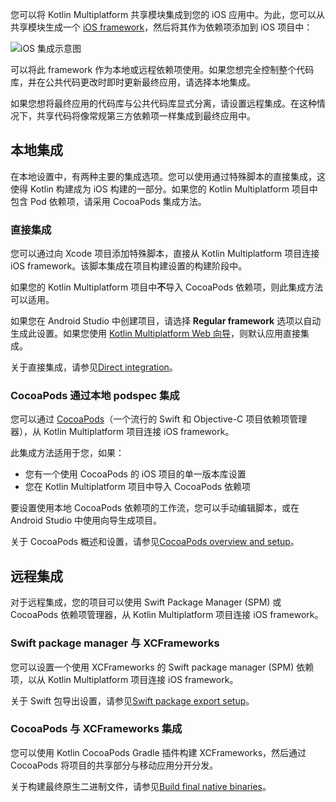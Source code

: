 [//]: # (title: iOS 集成方法)

您可以将 Kotlin Multiplatform 共享模块集成到您的 iOS 应用中。为此，您可以从共享模块生成一个 [iOS framework](https://developer.apple.com/library/archive/documentation/MacOSX/Conceptual/BPFrameworks/Concepts/WhatAreFrameworks.html)，然后将其作为依赖项添加到 iOS 项目中：

![iOS 集成示意图](ios-integration-scheme.svg)

可以将此 framework 作为本地或远程依赖项使用。如果您想完全控制整个代码库，并在公共代码更改时即时更新最终应用，请选择本地集成。

如果您想将最终应用的代码库与公共代码库显式分离，请设置远程集成。在这种情况下，共享代码将像常规第三方依赖项一样集成到最终应用中。

## 本地集成

在本地设置中，有两种主要的集成选项。您可以使用通过特殊脚本的直接集成，这使得 Kotlin 构建成为 iOS 构建的一部分。如果您的 Kotlin Multiplatform 项目中包含 Pod 依赖项，请采用 CocoaPods 集成方法。

### 直接集成

您可以通过向 Xcode 项目添加特殊脚本，直接从 Kotlin Multiplatform 项目连接 iOS framework。该脚本集成在项目构建设置的构建阶段中。

如果您的 Kotlin Multiplatform 项目中**不**导入 CocoaPods 依赖项，则此集成方法可以适用。

如果您在 Android Studio 中创建项目，请选择 **Regular framework** 选项以自动生成此设置。如果您使用 [Kotlin Multiplatform Web 向导](https://kmp.jetbrains.com/)，则默认应用直接集成。

关于直接集成，请参见[Direct integration](multiplatform-direct-integration.md)。

### CocoaPods 通过本地 podspec 集成

您可以通过 [CocoaPods](https://cocoapods.org/)（一个流行的 Swift 和 Objective-C 项目依赖项管理器），从 Kotlin Multiplatform 项目连接 iOS framework。

此集成方法适用于您，如果：

* 您有一个使用 CocoaPods 的 iOS 项目的单一版本库设置
* 您在 Kotlin Multiplatform 项目中导入 CocoaPods 依赖项

要设置使用本地 CocoaPods 依赖项的工作流，您可以手动编辑脚本，或在 Android Studio 中使用向导生成项目。

关于 CocoaPods 概述和设置，请参见[CocoaPods overview and setup](multiplatform-cocoapods-overview.md)。

## 远程集成

对于远程集成，您的项目可以使用 Swift Package Manager (SPM) 或 CocoaPods 依赖项管理器，从 Kotlin Multiplatform 项目连接 iOS framework。

### Swift package manager 与 XCFrameworks

您可以设置一个使用 XCFrameworks 的 Swift package manager (SPM) 依赖项，以从 Kotlin Multiplatform 项目连接 iOS framework。

关于 Swift 包导出设置，请参见[Swift package export setup](multiplatform-spm-export.md)。

### CocoaPods 与 XCFrameworks 集成

您可以使用 Kotlin CocoaPods Gradle 插件构建 XCFrameworks，然后通过 CocoaPods 将项目的共享部分与移动应用分开分发。

关于构建最终原生二进制文件，请参见[Build final native binaries](multiplatform-build-native-binaries.md#build-frameworks)。